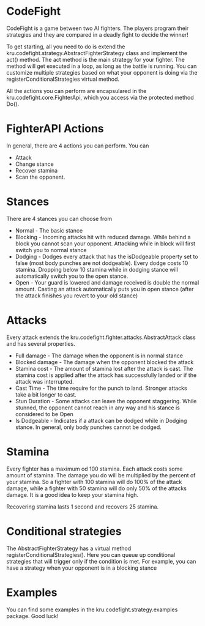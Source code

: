 # CodeFight

CodeFight is a game between two AI fighters. The players program their strategies and they are compared in a deadly fight to decide the winner!

To get starting, all you need to do is extend the kru.codefight.strategy.AbstractFighterStrategy class and implement the act() method.
The act method is the main strategy for your fighter. The method will get executed in a loop, as long as the battle is running. You can customize multiple strategies based on what your opponent is doing via the registerConditionalStrategies virtual method.

All the actions you can perform are encapsulared in the kru.codefight.core.FighterApi, which you access via the protected method Do().

# FighterAPI Actions

In general, there are 4 actions you can perform. You can 
* Attack
* Change stance 
* Recover stamina 
* Scan the opponent.

# Stances

There are 4 stances you can choose from

* Normal - The basic stance
* Blocking - Incoming attacks hit with reduced damage. While behind a block you cannot scan your opponent. Attacking while in block will first switch you to normal stance
* Dodging - Dodges every attack that has the isDodgeable property set to false (most body punches are not dodgeable). Every dodge costs 10 stamina. Dropping below 10 stamina while in dodging stance will automatically switch you to the open stance.
* Open - Your guard is lowered and damage received is double the normal amount. Casting an attack automatically puts you in open stance (after the attack finishes you revert to your old stance)

# Attacks

Every attack extends the kru.codefight.fighter.attacks.AbstractAttack class and has several properties.

* Full damage - The damage when the opponent is in normal stance
* Blocked damage - The damage when the opponent blocked the attack
* Stamina cost - The amount of stamina lost after the attack is cast. The stamina cost is applied after the attack has successfully landed or if the attack was interrupted.
* Cast Time - The time require for the punch to land. Stronger attacks take a bit longer to cast.
* Stun Duration - Some attacks can leave the opponent staggering. While stunned, the opponent cannot reach in any way and his stance is considered to be Open
* Is Dodgeable - Indicates if a attack can be dodged while in Dodging stance. In general, only body punches cannot be dodged.

# Stamina

Every fighter has a maximum od 100 stamina. Each attack costs some amount of stamina. The damage you do will be multiplied by the percent of your stamina. So a fighter with 100 stamina will do 100% of the attack damage, while a fighter with 50 stamina will do only 50% of the attacks damage. It is a good idea to keep your stamina high.

Recovering stamina lasts 1 second and recovers 25 stamina.

# Conditional strategies

The AbstractFighterStrategy has a virtual method registerConditionalStrategies(). Here you can queue up conditional strategies that will trigger only if the condition is met. For example, you can have a strategy when your opponent is in a blocking stance

# Examples

You can find some examples in the kru.codefight.strategy.examples package. Good luck!
